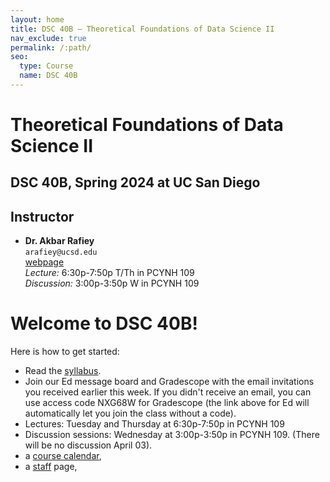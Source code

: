 ```yaml
---
layout: home
title: DSC 40B – Theoretical Foundations of Data Science II
nav_exclude: true
permalink: /:path/
seo:
  type: Course
  name: DSC 40B
---
```

# Theoretical Foundations of Data Science II
## DSC 40B, Spring 2024 at UC San Diego

## Instructor

- **Dr. Akbar Rafiey**<br>
    `arafiey@ucsd.edu`<br>
    [webpage](https://akbarrafiey.github.io)<br>
    *Lecture:*
        6:30p-7:50p T/Th in PCYNH	109
        <br>
    *Discussion:*
        3:00p-3:50p	W in PCYNH	109

# Welcome to DSC 40B!

Here is how to get started:

- Read the [syllabus](syllabus.md).
- Join our Ed message board and Gradescope with the email invitations you received earlier this week. If you didn't receive an email, you can use access code NXG68W for Gradescope (the link above for Ed will automatically let you join the class without a code).
- Lectures: Tuesday and Thursday at 6:30p-7:50p in PCYNH 109
- Discussion sessions: Wednesday at 3:00p-3:50p	in PCYNH	109. (There will be no discussion April 03).
- a [course calendar](calendar.md),
- a [staff](staff.md) page,
